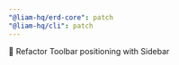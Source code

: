 ```yaml
---
"@liam-hq/erd-core": patch
"@liam-hq/cli": patch
---
```


🎨 Refactor Toolbar positioning with Sidebar
